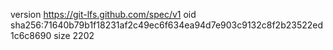 version https://git-lfs.github.com/spec/v1
oid sha256:71640b79b1f18231af2c49ec6f634ea94d7e903c9132c8f2b23522ed1c6c8690
size 2202
